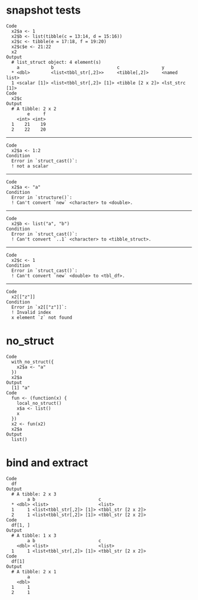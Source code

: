 # snapshot tests

    Code
      x2$a <- 1
      x2$b <- list(tibble(c = 13:14, d = 15:16))
      x2$c <- tibble(e = 17:18, f = 19:20)
      x2$c$e <- 21:22
      x2
    Output
      # list_struct object: 4 element(s)
        a            b                        c                y             
      * <dbl>        <list<tbbl_str[,2]>>     <tibble[,2]>     <named list>  
      1 <scalar [1]> <list<tbbl_str[,2]> [1]> <tibble [2 x 2]> <lst_strc [1]>
    Code
      x2$c
    Output
      # A tibble: 2 x 2
            e     f
        <int> <int>
      1    21    19
      2    22    20

---

    Code
      x2$a <- 1:2
    Condition
      Error in `struct_cast()`:
      ! not a scalar

---

    Code
      x2$a <- "a"
    Condition
      Error in `structure()`:
      ! Can't convert `new` <character> to <double>.

---

    Code
      x2$b <- list("a", "b")
    Condition
      Error in `struct_cast()`:
      ! Can't convert `..1` <character> to <tibble_struct>.

---

    Code
      x2$c <- 1
    Condition
      Error in `struct_cast()`:
      ! Can't convert `new` <double> to <tbl_df>.

---

    Code
      x2[["z"]]
    Condition
      Error in `x2[["z"]]`:
      ! Invalid index
      x element `z` not found

# no_struct

    Code
      with_no_struct({
        x2$a <- "a"
      })
      x2$a
    Output
      [1] "a"
    Code
      fun <- (function(x) {
        local_no_struct()
        x$a <- list()
        x
      })
      x2 <- fun(x2)
      x2$a
    Output
      list()

# bind and extract

    Code
      df
    Output
      # A tibble: 2 x 3
            a b                        c                 
      * <dbl> <list>                   <list>            
      1     1 <list<tbbl_str[,2]> [1]> <tbbl_str [2 x 2]>
      2     1 <list<tbbl_str[,2]> [1]> <tbbl_str [2 x 2]>
    Code
      df[1, ]
    Output
      # A tibble: 1 x 3
            a b                        c                 
        <dbl> <list>                   <list>            
      1     1 <list<tbbl_str[,2]> [1]> <tbbl_str [2 x 2]>
    Code
      df[1]
    Output
      # A tibble: 2 x 1
            a
        <dbl>
      1     1
      2     1

